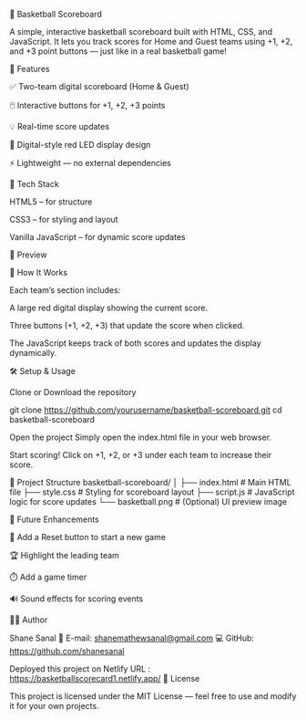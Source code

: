 🏀 Basketball Scoreboard

A simple, interactive basketball scoreboard built with HTML, CSS, and JavaScript.
It lets you track scores for Home and Guest teams using +1, +2, and +3 point buttons — just like in a real basketball game!

🚀 Features

✅ Two-team digital scoreboard (Home & Guest)

🖱️ Interactive buttons for +1, +2, +3 points

💡 Real-time score updates

🎨 Digital-style red LED display design

⚡ Lightweight — no external dependencies

🧩 Tech Stack

HTML5 – for structure

CSS3 – for styling and layout

Vanilla JavaScript – for dynamic score updates

📸 Preview

🧠 How It Works

Each team’s section includes:

A large red digital display showing the current score.

Three buttons (+1, +2, +3) that update the score when clicked.

The JavaScript keeps track of both scores and updates the display dynamically.

🛠️ Setup & Usage

Clone or Download the repository

git clone https://github.com/yourusername/basketball-scoreboard.git
cd basketball-scoreboard


Open the project
Simply open the index.html file in your web browser.

Start scoring!
Click on +1, +2, or +3 under each team to increase their score.

📂 Project Structure
basketball-scoreboard/
│
├── index.html        # Main HTML file
├── style.css         # Styling for scoreboard layout
├── script.js         # JavaScript logic for score updates
└── basketball.png    # (Optional) UI preview image

🧰 Future Enhancements

🔁 Add a Reset button to start a new game

🏆 Highlight the leading team

⏱️ Add a game timer

🔊 Sound effects for scoring events

👨‍💻 Author

Shane Sanal
📧 E-mail: shanemathewsanal@gmail.com
💻 GitHub: https://github.com/shanesanal

Deployed this project on Netlify
URL : https://basketballscorecard1.netlify.app/
🪪 License

This project is licensed under the MIT License — feel free to use and modify it for your own projects.
